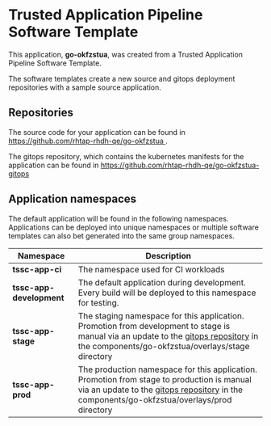 # Trusted Application Pipeline Software Template

This application, **go-okfzstua**, was created from a Trusted Application Pipeline Software Template.

The software templates create a new source and gitops deployment repositories with a sample source application. 

## Repositories

The source code for your application can be found in [https://github.com/rhtap-rhdh-qe/go-okfzstua ](https://github.com/rhtap-rhdh-qe/go-okfzstua ).
 
The gitops repository, which contains the kubernetes manifests for the application can be found in 
[https://github.com/rhtap-rhdh-qe/go-okfzstua-gitops ](https://github.com/rhtap-rhdh-qe/go-okfzstua-gitops ) 

## Application namespaces 

The default application will be found in the following namespaces. Applications can be deployed into unique namespaces or multiple software templates can also bet generated into the same group namespaces.  

|  Namespace   |  Description   |  
| -------- | -------- |
| **tssc-app-ci** | The namespace used for CI workloads |
| **tssc-app-development** | The default application during development. Every build will be deployed to this namespace for testing. |
| **tssc-app-stage** | The staging namespace for this application. Promotion from development to stage is manual via an update to the [gitops repository](https://github.com/rhtap-rhdh-qe/go-okfzstua-gitops ) in the components/go-okfzstua/overlays/stage directory |
| **tssc-app-prod** | The production namespace for this application. Promotion from stage to production is manual via an update to the [gitops repository](https://github.com/rhtap-rhdh-qe/go-okfzstua-gitops ) in the components/go-okfzstua/overlays/prod directory |